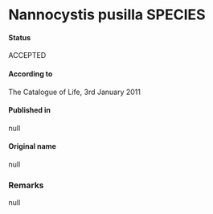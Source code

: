 # Nannocystis pusilla SPECIES

#### Status
ACCEPTED

#### According to
The Catalogue of Life, 3rd January 2011

#### Published in
null

#### Original name
null

### Remarks
null